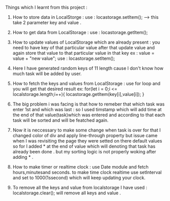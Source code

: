 Things which I learnt from this project :
1. How to store data in LocalStorge :
   use : locastorage.setItem(); --> this take 2 parameter key and value . 
2. How to get data from LocalStorage :
   use : locastorage.getItem();
3. How to update values of LocalStorage which are already present :
  you need to have key of that particular value after that update value and again store that value to that particular value in that key
   ex : value = value + "new value";
   use : locastorage.setItem();
4. Here I have generated random keys of 11 length cause I don't know how much task will be added by user.
5. How to fetch the keys and values from LocalStorage :
   use for loop and you will get that desired result
   ex: for(let i = 0;i <= localstorage.length;i++){
          locastorage.getItem(key[i],value[i]);
   }
6. The big problem i was facing is that how to remeber that which task was enter 1st and which was last :
   so I used timstamp which will add time at the end of that value(task)which was entered and according to that each task will be sorted and will be featched again.
7. Now it is neccessary to make some change when task is over for that I changed color of div and apply line-through property but issue came when I was revisiting the page they were setted on there
   default values so for I added  *  at the end of value which will denoting that task has already been done . but my sorting logic is not properly woking after adding * .
      
8. How to make timer or realtime clock :
   use Date module and fetch hours,minutesand seconds.
   to make time clock realtime use setInterval and set to 1000(1ssecond) which will keep updating your clock.
9. To remove all the keys and value from localstorage I have used :
    localstorage.clear(); will remove all keys and value .
